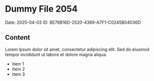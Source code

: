 # Dummy File 2054

Date: 2025-04-03
ID: BE76B16D-2520-4369-A7F1-C0245B04036D

## Content

Lorem ipsum dolor sit amet, consectetur adipiscing elit.
Sed do eiusmod tempor incididunt ut labore et dolore magna aliqua.

* Item 1
* Item 2
* Item 3

